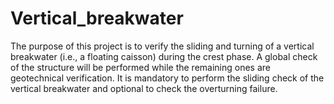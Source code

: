# Vertical_breakwater
The purpose of this project is to verify the sliding and turning of a vertical breakwater (i.e., a floating caisson) during the crest phase. A global check of the structure will be performed while the remaining ones are geotechnical verification. It is mandatory to perform the sliding check of the vertical breakwater and optional to check the overturning failure.
